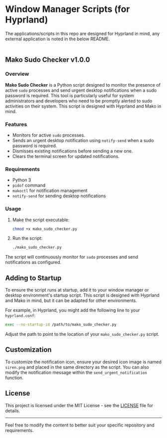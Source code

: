 # Window Manager Scripts (for Hyprland)
The applications/scripts in this repo are designed for Hyprland in mind, any external application is noted in the below README.
<br><br>

## Mako Sudo Checker v1.0.0
### Overview

**Mako Sudo Checker** is a Python script designed to monitor the presence of active `sudo` processes and send urgent desktop notifications when a sudo password is required. This tool is particularly useful for system administrators and developers who need to be promptly alerted to sudo activities on their system. This script is designed with Hyprland and Mako in mind.

### Features

- Monitors for active `sudo` processes.
- Sends an urgent desktop notification using `notify-send` when a sudo password is required.
- Dismisses existing notifications before sending a new one.
- Clears the terminal screen for updated notifications.

### Requirements

- Python 3
- `pidof` command
- `makoctl` for notification management
- `notify-send` for sending desktop notifications

### Usage

1. Make the script executable:
    ```sh
    chmod +x mako_sudo_checker.py
    ```

2. Run the script:
    ```sh
    ./mako_sudo_checker.py
    ```

The script will continuously monitor for `sudo` processes and send notifications as configured.

## Adding to Startup

To ensure the script runs at startup, add it to your window manager or desktop environment's startup script. This script is designed with Hyprland and Mako in mind, but it can be adapted for other environments.

For example, in Hyprland, you might add the following line to your `hyprland.conf`:

```sh
exec --no-startup-id /path/to/mako_sudo_checker.py
```

Adjust the path to point to the location of your `mako_sudo_checker.py` script.

## Customization

To customize the notification icon, ensure your desired icon image is named `siren.png` and placed in the same directory as the script. You can also modify the notification message within the `send_urgent_notification` function.

## License

This project is licensed under the MIT License - see the [LICENSE](LICENSE) file for details.

---

Feel free to modify the content to better suit your specific repository and requirements.
